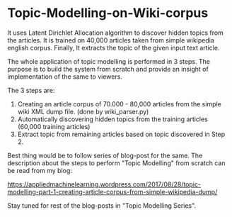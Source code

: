 # Topic-Modelling-on-Wiki-corpus
It uses Latent Dirichlet Allocation algorithm to discover hidden topics from the articles. It is trained on 40,000 articles taken from simple wikipedia english corpus. Finally, It extracts the topic of the given input text article. 

The whole application of topic modelling is performed in 3 steps. The purpose is to build the system from scratch and provide an insight of implementation of the same to viewers.

The 3 steps are:
1. Creating an article corpus of 70.000 - 80,000 articles from the simple wiki XML dump file. (done by wiki_parser.py)
2. Automatically discovering hidden topics from the training articles (60,000 training articles)
3. Extract topic from remaining articles based on topic discovered in Step 2.

Best thing would be to follow series of blog-post for the same. The description about the steps to perform "Topic Modelling" from scratch can be read from my blog:

https://appliedmachinelearning.wordpress.com/2017/08/28/topic-modelling-part-1-creating-article-corpus-from-simple-wikipedia-dump/

Stay tuned for rest of the blog-posts in "Topic Modelling Series".

